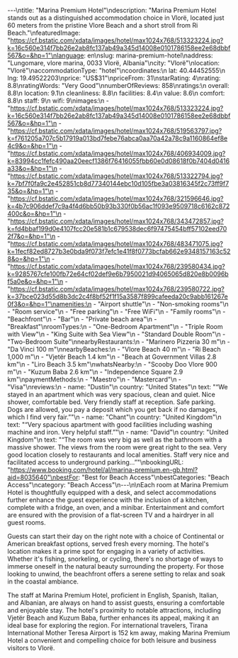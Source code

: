 ---\ntitle: "Marina Premium Hotel"\ndescription: "Marina Premium Hotel stands out as a distinguished accommodation choice in Vlorë, located just 60 meters from the pristine Vlore Beach and a short stroll from Ri Beach."\nfeaturedImage: "https://cf.bstatic.com/xdata/images/hotel/max1024x768/513323224.jpg?k=16c560e314f7bb26e2ab8fc137ab49a345d14008e0101786158ee2e68dbbf567&o=&hp=1"\nlanguage: en\nslug: marina-premium-hotel\naddress: "Lungomare, vlore marina, 0033 Vlorë, Albania"\ncity: "Vlorë"\nlocation: "Vlorë"\naccommodationType: "hotel"\ncoordinates:\n  lat: 40.44452555\n  lng: 19.49522203\nprice: "US$31"\npriceFrom: 31\nstarRating: 4\nrating: 8.8\nratingWords: "Very Good"\nnumberOfReviews: 858\nratings:\n  overall: 8.8\n  location: 9.1\n  cleanliness: 8.8\n  facilities: 8.4\n  value: 8.6\n  comfort: 8.8\n  staff: 9\n  wifi: 9\nimages:\n  - "https://cf.bstatic.com/xdata/images/hotel/max1024x768/513323224.jpg?k=16c560e314f7bb26e2ab8fc137ab49a345d14008e0101786158ee2e68dbbf567&o=&hp=1"\n  - "https://cf.bstatic.com/xdata/images/hotel/max1024x768/519563797.jpg?k=f761205a707c5b17919a013bd7febe76abca0aa70a42a78c9a1160864ef8e4c9&o=&hp=1"\n  - "https://cf.bstatic.com/xdata/images/hotel/max1024x768/406934009.jpg?k=83994cc1fefc490aa20eecf1386f76416055fbb60e0d08618f0b7404d0416a33&o=&hp=1"\n  - "https://cf.bstatic.com/xdata/images/hotel/max1024x768/513322794.jpg?k=7bf7f0fa9c2e452851cb8d77340144ebc10d105fbe3a03816345f2c73ff9f735&o=&hp=1"\n  - "https://cf.bstatic.com/xdata/images/hotel/max1024x768/321596646.jpg?k=4b7c906ddef7c9a4f4d6bb50b93b330f0b56ac1f093e9509718c6162c872400c&o=&hp=1"\n  - "https://cf.bstatic.com/xdata/images/hotel/max1024x768/343472857.jpg?k=fd4bbaf199d0e4107fcc20e581b1c679538dec6f97475454bff57102eed702f7&o=&hp=1"\n  - "https://cf.bstatic.com/xdata/images/hotel/max1024x768/483471075.jpg?k=1fecf82ed8727b3e0bda9f073f7efc1e41f8f0773bcfab662e9348157163c528&o=&hp=1"\n  - "https://cf.bstatic.com/xdata/images/hotel/max1024x768/239580434.jpg?k=9285767cfe100fb72e64cf02def9e6b7950021d94065065d820e8b0096bf5a0e&o=&hp=1"\n  - "https://cf.bstatic.com/xdata/images/hotel/max1024x768/239580722.jpg?k=37bce023d55d8b3dc2c4f8bf52f1f15a3587f899cafeeda20c9abb161267e0f3&o=&hp=1"\namenities:\n  - "Airport shuttle"\n  - "Non-smoking rooms"\n  - "Room service"\n  - "Free parking"\n  - "Free WiFi"\n  - "Family rooms"\n  - "Beachfront"\n  - "Bar"\n  - "Private beach area"\n  - "Breakfast"\nroomTypes:\n  - "One-Bedroom Apartment"\n  - "Triple Room with View"\n  - "King Suite with Sea View"\n  - "Standard Double Room"\n  - "Two-Bedroom Suite"\nnearbyRestaurants:\n  - "Marinero Pizzeria 30 m"\n  - "Da Vinci 100 m"\nnearbyBeaches:\n  - "Vlore Beach 40 m"\n  - "Ri Beach 1,000 m"\n  - "Vjetër Beach 1.4 km"\n  - "Beach at Government Villas 2.8 km"\n  - "Liro Beach 3.5 km"\nwhatsNearby:\n  - "Scooby Doo Vlore 900 m"\n  - "Kuzum Baba 2.6 km"\n  - "Independence Square 2.9 km"\npaymentMethods:\n  - "Maestro"\n  - "Mastercard"\n  - "Visa"\nreviews:\n  - name: "Dustin"\n    country: "United States"\n    text: "“We stayed in an apartment which was very spacious, clean and quiet. Nice shower, comfortable bed. Very friendly staff at reception. Safe parking. Dogs are allowed, you pay a deposit which you get back if no damages, which I find very fair.”"\n  - name: "Chant"\n    country: "United Kingdom"\n    text: "“Very spacious apartment with good facilities including washing machine and iron. Very helpful staff.”"\n  - name: "David"\n    country: "United Kingdom"\n    text: "“The room was very big as well as the bathroom with a massive shower. The views from the room were great right to the sea. Very good location closely to restaurants and local amenities.
Staff very nice and facilitated access to underground parking...”"\nbookingURL: "https://www.booking.com/hotel/al/marina-premium.en-gb.html?aid=8035640"\nbestFor: "Best for Beach Access"\nbestCategories: "Beach Access"\ncategory: "Beach Access"\n---\n\nEach room at Marina Premium Hotel is thoughtfully equipped with a desk, and select accommodations further enhance the guest experience with the inclusion of a kitchen, complete with a fridge, an oven, and a minibar. Entertainment and comfort are ensured with the provision of a flat-screen TV and a hairdryer in all guest rooms.

Guests can start their day on the right note with a choice of Continental or American breakfast options, served fresh every morning. The hotel's location makes it a prime spot for engaging in a variety of activities. Whether it's fishing, snorkeling, or cycling, there's no shortage of ways to immerse oneself in the natural beauty surrounding the property. For those looking to unwind, the beachfront offers a serene setting to relax and soak in the coastal ambiance.

The staff at Marina Premium Hotel, proficient in English, Spanish, Italian, and Albanian, are always on hand to assist guests, ensuring a comfortable and enjoyable stay. The hotel's proximity to notable attractions, including Vjetër Beach and Kuzum Baba, further enhances its appeal, making it an ideal base for exploring the region. For international travelers, Tirana International Mother Teresa Airport is 152 km away, making Marina Premium Hotel a convenient and compelling choice for both leisure and business visitors to Vlorë.